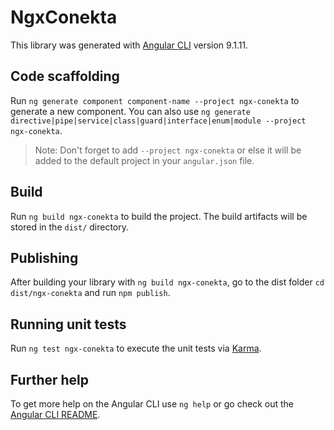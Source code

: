 # NgxConekta

This library was generated with [Angular CLI](https://github.com/angular/angular-cli) version 9.1.11.

## Code scaffolding

Run `ng generate component component-name --project ngx-conekta` to generate a new component. You can also use `ng generate directive|pipe|service|class|guard|interface|enum|module --project ngx-conekta`.
> Note: Don't forget to add `--project ngx-conekta` or else it will be added to the default project in your `angular.json` file. 

## Build

Run `ng build ngx-conekta` to build the project. The build artifacts will be stored in the `dist/` directory.

## Publishing

After building your library with `ng build ngx-conekta`, go to the dist folder `cd dist/ngx-conekta` and run `npm publish`.

## Running unit tests

Run `ng test ngx-conekta` to execute the unit tests via [Karma](https://karma-runner.github.io).

## Further help

To get more help on the Angular CLI use `ng help` or go check out the [Angular CLI README](https://github.com/angular/angular-cli/blob/master/README.md).
